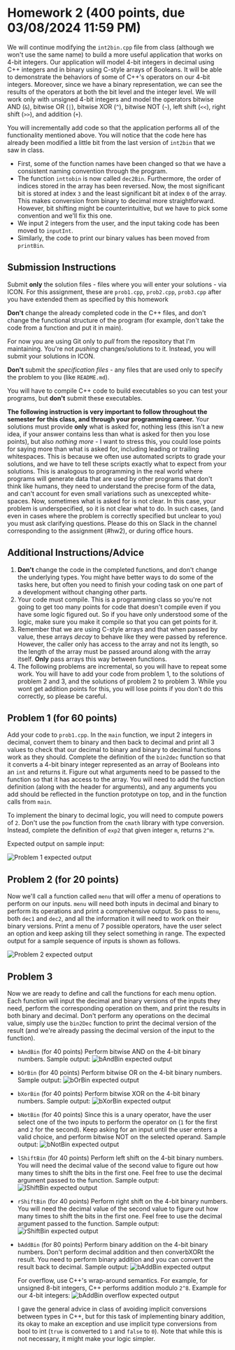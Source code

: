 # Homework 2 (400 points, due 03/08/2024 11:59 PM)
We will continue modifying the `int2bin.cpp` file from class (although we won't use the same name) to build a more 
useful application that works on 4-bit integers. 
Our application will model 4-bit integers in decimal using C++ integers and in binary using C-style arrays of Booleans.
It will be able to demonstrate the behaviors of some of C++'s operators on our 4-bit integers. Moreover, since we have 
a binary representation, we can see the results of the operators at both the bit level and the integer level. We 
will work only with unsigned 4-bit integers and model the operators bitwise AND (`&`), bitwise OR (`|`), bitwise XOR (`^`),
bitwise NOT (`~`), left shift (`<<`), right shift (`>>`), and addition (`+`).

You will incrementally add code so that the application performs all of the functionality mentioned above. You will 
notice that the code here has already been modified a little bit from the last version of `int2bin` that we saw in class.
- First, some of the function names have been changed so that we have a consistent naming convention through the program. 
- The function `inttobin` is now called `dec2Bin`. Furthermore, the order of indices stored in the array has been reversed. Now, the most significant bit is stored at index `3` and the least significant bit at index `0` of the array. This makes 
conversion from binary to decimal more straightforward. However, bit shifting might be counterintuitive, but we have to pick some convention and we'll fix this one.
- We input 2 integers from the user, and the input taking code has been moved to `inputInt`.
- Similarly, the code to print our binary values has been moved from `printBin`.


## Submission Instructions
Submit **only** the solution files - files where you will enter your solutions - via ICON. For this assignment, 
these are `prob1.cpp`, `prob2.cpp`, `prob3.cpp` after you have extended them as specified by this homework

**Don't** change the already completed code in the C++ files, and don't change the functional structure of the program 
(for example, don't take the code from a function and put it in main).

For now you are using Git only 
to *pull* from the repository that I'm maintaining. You're not *pushing* changes/solutions to it. Instead, you will submit your solutions in ICON.

**Don't** submit the *specification files* - any files that are used only to specify the problem to you (like 
`README.md`).

You will have to compile C++ code to build executables so you can test your programs, but **don't** submit these executables.

**The following instruction is very important to follow throughout the semester for this class, and through 
your programming career.**
Your solutions must provide **only** what is asked for, nothing less (this isn't a new idea, if your answer contains 
less than what is asked for then you lose points), but also *nothing more* - I want to stress this, you could lose 
points for saying more than what is asked for, including leading or trailing whitespaces. This is because we often 
use automated scripts to grade your solutions, and we have to tell these scripts exactly what to expect from your
solutions. This is analogous to programming in the real world where programs will generate data that are used by 
other programs that don't think like humans, they need to understand the precise form of the data, and can't 
account for even small variations such as unexcepted white-spaces.
Now, sometimes what is asked for is not clear. In this case, your problem is underspecified, so it is not clear 
what to do. In such cases, (and even in cases where the problem is correctly specified but unclear to you) 
you must ask clarifying questions. Please do this on Slack in the channel corresponding to the assignment (#hw2), 
or during office hours.


## Additional Instructions/Advice
1. **Don't** change the code in the completed functions, and don't change the underlying types. 
You might have better ways to do some of the tasks here, but often you need to finish your coding task on one 
part of a development without changing other parts.
2. Your code must compile. This is a programming class so you're not going to get too many points for code that 
doesn't compile even if you have some logic figured out. So if you have only understood some of the logic, make sure
you make it compile so that you can get points for it.
3. Remember that we are using C-style arrays and that when passed by value, these arrays *decay* to behave 
like they were passed by reference. However, the caller only has access to the array and not its length,
so the length of the array must be passed around along with the array itself. **Only** pass arrays this 
way between functions.
4. The following problems are incremental, so you will have to repeat some work. You will have to add your code from
problem 1, to the solutions of problem 2 and 3, and the solutions of problem 2 to problem 3. While you wont get 
addition points for this, you will lose points if you don't do this correctly, so please be careful.

## Problem 1 (for 60 points)
Add your code to `prob1.cpp`. In the `main` function, we input 2 integers in decimal, convert them to binary and 
then back to decimal and print all
3 values to check that our decimal to binary and binary to decimal functions work as they should. Complete the
definition of the `bin2dec` function so that it converts a 4-bit binary integer represented as an array of Booleans
into an `int` and returns it. Figure out what arguments need to be passed to the function so that it has access
to the array. You will need to add the function definition (along with the header for arguments), and any arguments you
add should be reflected in the function prototype on top, and in the function calls from `main`.

To implement the binary to decimal logic, you will need to compute powers of `2`. Don't use the `pow` function
from the `cmath` library with type conversion. Instead, complete the definition of `exp2` that given integer `m`,
returns `2^m`.

Expected output on sample input:

![Problem 1 expected output](./images/prob1.png)

## Problem 2 (for 20 points)
Now we'll call a function called `menu` that will offer a menu of operations to perform on our inputs. `menu` will 
need both inputs in decimal and binary to perform its operations and print a comprehensive output. So pass to `menu`, both
`dec1` and `dec2`, and all the information it will need to work on their binary versions. Print a menu of
7 possible operators, have the user select an option and keep asking till they select something
in range. The expected output for a sample sequence of inputs is shown as follows.

![Problem 2 expected output](./images/prob2.png)

## Problem 3
Now we are ready to define and call the functions for each menu option. Each function will input the decimal and binary 
versions of the inputs they need, perform the corresponding operation on them, and print the results in both 
binary and decimal. Don't perform any operations on the decimal value, simply use the `bin2Dec` function to print the 
decimal version of the result (and we're already passing the decimal version of the input to the function).

- `bAndBin` (for 40 points)
Perform bitwise AND on the 4-bit binary numbers. Sample output:
![bAndBin expected output](./images/bAND.png)
- `bOrBin` (for 40 points)
Perform bitwise OR on the 4-bit binary numbers. Sample output:
![bOrBin expected output](./images/bOR.png)
- `bXorBin` (for 40 points)
Perform bitwise XOR on the 4-bit binary numbers. Sample output:
![bXorBin expected output](./images/bXOR.png)
- `bNotBin` (for 40 points)
Since this is a unary operator, have the user select one of the two inputs to perform the operator on (`1` for the first
and `2` for the second). Keep asking for an input until the user enters a valid choice, and perform bitwise NOT on 
the selected operand. Sample output:
![bNotBin expected output](./images/bNOT.png)
- `lShiftBin` (for 40 points)
Perform left shift on the 4-bit binary numbers. You will need the decimal value of the second value to figure out how
many times to shift the bits in the first one. Feel free to use the decimal argument passed to the function. Sample output:
![lShiftBin expected output](./images/lShift.png)
- `rShiftBin` (for 40 points)
Perform right shift on the 4-bit binary numbers. You will need the decimal value of the second value to figure out how
many times to shift the bits in the first one. Feel free to use the decimal argument passed to the function. Sample output:
![rShiftBin expected output](./images/rShift.png)
- `bAddBin` (for 80 points)
    Perform binary addition on the 4-bit binary numbers. Don't perform decimal addition and then converbXORt the result. You need to perform binary addition and you can convert the result back to decimal. Sample output:
    ![bAddBin expected output](./images/bAdd.png)

    For overflow, use C++'s wrap-around semantics. For example, for unsigned 8-bit integers, C++ performs addition modulo
    `2^8`. Example for our 4-bit integers:
    ![bAddBin overflow expected output](./images/bAddOF.png)
    
    I gave the general advice in class of avoiding implicit conversions between types in C++, but for this task
    of implementing binary addition, its okay to  make an exception and use implicit type conversions from bool to int (`true` is converted to `1` and `false` to `0`). Note that while this is not necessary, it might make your logic simpler.
